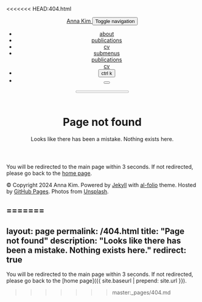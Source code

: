 <<<<<<< HEAD:404.html
<!DOCTYPE html> <html lang="en"> <head> <meta http-equiv="Content-Type" content="text/html; charset=UTF-8"> <meta http-equiv="refresh" content="3; url=/"> <meta charset="utf-8"> <meta name="viewport" content="width=device-width, initial-scale=1, shrink-to-fit=no"> <meta http-equiv="X-UA-Compatible" content="IE=edge"> <title> Page not found | Anna Kim </title> <meta name="author" content="Anna Kim"> <meta name="description" content="Looks like there has been a mistake. Nothing exists here."> <meta name="keywords" content="jekyll, jekyll-theme, academic-website, portfolio-website"> <link rel="stylesheet" href="/assets/css/bootstrap.min.css?a4b3f509e79c54a512b890d73235ef04"> <link rel="stylesheet" href="https://cdn.jsdelivr.net/npm/mdbootstrap@4.20.0/css/mdb.min.css" integrity="sha256-jpjYvU3G3N6nrrBwXJoVEYI/0zw8htfFnhT9ljN3JJw=" crossorigin="anonymous"> <link defer rel="stylesheet" href="/assets/css/academicons.min.css?f0b7046b84e425c55f3463ac249818f5"> <link defer rel="stylesheet" type="text/css" href="https://fonts.googleapis.com/css?family=Roboto:300,400,500,700|Roboto+Slab:100,300,400,500,700|Material+Icons&amp;display=swap"> <link defer rel="stylesheet" href="/assets/css/jekyll-pygments-themes-github.css?591dab5a4e56573bf4ef7fd332894c99" media="" id="highlight_theme_light"> <link rel="shortcut icon" href="data:image/svg+xml,&lt;svg%20xmlns=%22http://www.w3.org/2000/svg%22%20viewBox=%220%200%20100%20100%22&gt;&lt;text%20y=%22.9em%22%20font-size=%2290%22&gt;%E2%9A%9B%EF%B8%8F&lt;/text&gt;&lt;/svg&gt;"> <link rel="stylesheet" href="/assets/css/main.css?d41d8cd98f00b204e9800998ecf8427e"> <link rel="canonical" href="https://kim-an-na.github.io/404.html"> <script src="/assets/js/theme.js?43dfdcc067140c6bb6fa16fa30ae1725"></script> <link defer rel="stylesheet" href="/assets/css/jekyll-pygments-themes-native.css?5847e5ed4a4568527aa6cfab446049ca" media="none" id="highlight_theme_dark"> <script>initTheme();</script> </head> <body class="fixed-top-nav "> <header> <nav id="navbar" class="navbar navbar-light navbar-expand-sm fixed-top" role="navigation"> <div class="container"> <a class="navbar-brand title font-weight-lighter" href="/"> <span class="font-weight-bold">Anna</span> Kim </a> <button class="navbar-toggler collapsed ml-auto" type="button" data-toggle="collapse" data-target="#navbarNav" aria-controls="navbarNav" aria-expanded="false" aria-label="Toggle navigation"> <span class="sr-only">Toggle navigation</span> <span class="icon-bar top-bar"></span> <span class="icon-bar middle-bar"></span> <span class="icon-bar bottom-bar"></span> </button> <div class="collapse navbar-collapse text-right" id="navbarNav"> <ul class="navbar-nav ml-auto flex-nowrap"> <li class="nav-item "> <a class="nav-link" href="/">about </a> </li> <li class="nav-item "> <a class="nav-link" href="/publications/">publications </a> </li> <li class="nav-item "> <a class="nav-link" href="/cv/">cv </a> </li> <li class="nav-item dropdown "> <a class="nav-link dropdown-toggle" href="#" id="navbarDropdown" role="button" data-toggle="dropdown" aria-haspopup="true" aria-expanded="false">submenus </a> <div class="dropdown-menu dropdown-menu-right" aria-labelledby="navbarDropdown"> <a class="dropdown-item " href="/publications/">publications</a> <div class="dropdown-divider"></div> <a class="dropdown-item " href="/cv/">cv</a> </div> </li> <li class="nav-item"> <button id="search-toggle" title="Search" onclick="openSearchModal()"> <span class="nav-link">ctrl k <i class="ti ti-search"></i></span> </button> </li> <li class="toggle-container"> <button id="light-toggle" title="Change theme"> <i class="ti ti-sun-moon" id="light-toggle-system"></i> <i class="ti ti-moon-filled" id="light-toggle-dark"></i> <i class="ti ti-sun-filled" id="light-toggle-light"></i> </button> </li> </ul> </div> </div> </nav> <progress id="progress" value="0"> <div class="progress-container"> <span class="progress-bar"></span> </div> </progress> </header> <div class="container mt-5" role="main"> <div class="post"> <header class="post-header"> <h1 class="post-title">Page not found</h1> <p class="post-description">Looks like there has been a mistake. Nothing exists here.</p> </header> <article> <p>You will be redirected to the main page within 3 seconds. If not redirected, please go back to the <a href="https://kim-an-na.github.io">home page</a>.</p> </article> </div> </div> <footer class="fixed-bottom" role="contentinfo"> <div class="container mt-0"> © Copyright 2024 Anna Kim. Powered by <a href="https://jekyllrb.com/" target="_blank" rel="external nofollow noopener">Jekyll</a> with <a href="https://github.com/alshedivat/al-folio" rel="external nofollow noopener" target="_blank">al-folio</a> theme. Hosted by <a href="https://pages.github.com/" target="_blank" rel="external nofollow noopener">GitHub Pages</a>. Photos from <a href="https://unsplash.com" target="_blank" rel="external nofollow noopener">Unsplash</a>. </div> </footer> <script src="https://cdn.jsdelivr.net/npm/jquery@3.6.0/dist/jquery.min.js" integrity="sha256-/xUj+3OJU5yExlq6GSYGSHk7tPXikynS7ogEvDej/m4=" crossorigin="anonymous"></script> <script src="/assets/js/bootstrap.bundle.min.js"></script> <script src="https://cdn.jsdelivr.net/npm/mdbootstrap@4.20.0/js/mdb.min.js" integrity="sha256-NdbiivsvWt7VYCt6hYNT3h/th9vSTL4EDWeGs5SN3DA=" crossorigin="anonymous"></script> <script defer src="https://cdn.jsdelivr.net/npm/masonry-layout@4.2.2/dist/masonry.pkgd.min.js" integrity="sha256-Nn1q/fx0H7SNLZMQ5Hw5JLaTRZp0yILA/FRexe19VdI=" crossorigin="anonymous"></script> <script defer src="https://cdn.jsdelivr.net/npm/imagesloaded@5.0.0/imagesloaded.pkgd.min.js" integrity="sha256-htrLFfZJ6v5udOG+3kNLINIKh2gvoKqwEhHYfTTMICc=" crossorigin="anonymous"></script> <script defer src="/assets/js/masonry.js" type="text/javascript"></script> <script defer src="https://cdn.jsdelivr.net/npm/medium-zoom@1.1.0/dist/medium-zoom.min.js" integrity="sha256-ZgMyDAIYDYGxbcpJcfUnYwNevG/xi9OHKaR/8GK+jWc=" crossorigin="anonymous"></script> <script defer src="/assets/js/zoom.js?85ddb88934d28b74e78031fd54cf8308"></script> <script src="/assets/js/no_defer.js?2781658a0a2b13ed609542042a859126"></script> <script defer src="/assets/js/common.js?e0514a05c5c95ac1a93a8dfd5249b92e"></script> <script defer src="/assets/js/copy_code.js?12775fdf7f95e901d7119054556e495f" type="text/javascript"></script> <script defer src="/assets/js/jupyter_new_tab.js?d9f17b6adc2311cbabd747f4538bb15f"></script> <script async src="https://d1bxh8uas1mnw7.cloudfront.net/assets/embed.js"></script> <script async src="https://badge.dimensions.ai/badge.js"></script> <script type="text/javascript">window.MathJax={tex:{tags:"ams"}};</script> <script defer type="text/javascript" id="MathJax-script" src="https://cdn.jsdelivr.net/npm/mathjax@3.2.2/es5/tex-mml-chtml.js" integrity="sha256-MASABpB4tYktI2Oitl4t+78w/lyA+D7b/s9GEP0JOGI=" crossorigin="anonymous"></script> <script defer src="https://cdnjs.cloudflare.com/polyfill/v3/polyfill.min.js?features=es6" crossorigin="anonymous"></script> <script type="text/javascript">function progressBarSetup(){"max"in document.createElement("progress")?(initializeProgressElement(),$(document).on("scroll",function(){progressBar.attr({value:getCurrentScrollPosition()})}),$(window).on("resize",initializeProgressElement)):(resizeProgressBar(),$(document).on("scroll",resizeProgressBar),$(window).on("resize",resizeProgressBar))}function getCurrentScrollPosition(){return $(window).scrollTop()}function initializeProgressElement(){let e=$("#navbar").outerHeight(!0);$("body").css({"padding-top":e}),$("progress-container").css({"padding-top":e}),progressBar.css({top:e}),progressBar.attr({max:getDistanceToScroll(),value:getCurrentScrollPosition()})}function getDistanceToScroll(){return $(document).height()-$(window).height()}function resizeProgressBar(){progressBar.css({width:getWidthPercentage()+"%"})}function getWidthPercentage(){return getCurrentScrollPosition()/getDistanceToScroll()*100}const progressBar=$("#progress");window.onload=function(){setTimeout(progressBarSetup,50)};</script> <script src="/assets/js/vanilla-back-to-top.min.js?f40d453793ff4f64e238e420181a1d17"></script> <script>addBackToTop();</script> <script type="module" src="/assets/js/search/ninja-keys.min.js?601a2d3465e2a52bec38b600518d5f70"></script> <ninja-keys hidebreadcrumbs noautoloadmdicons placeholder="Type to start searching"></ninja-keys> <script>let searchTheme=determineComputedTheme();const ninjaKeys=document.querySelector("ninja-keys");"dark"===searchTheme?ninjaKeys.classList.add("dark"):ninjaKeys.classList.remove("dark");const openSearchModal=()=>{const e=$("#navbarNav");e.hasClass("show")&&e.collapse("hide"),ninjaKeys.open()};</script> <script>const ninja=document.querySelector("ninja-keys");ninja.data=[{id:"nav-about",title:"about",section:"Navigation",handler:()=>{window.location.href="/"}},{id:"nav-publications",title:"publications",description:"publications by categories in reversed chronological order.",section:"Navigation",handler:()=>{window.location.href="/publications/"}},{id:"nav-cv",title:"cv",description:"Available in PDF",section:"Navigation",handler:()=>{window.location.href="/cv/"}},{id:"dropdown-publications",title:"publications",description:"",section:"Dropdown",handler:()=>{window.location.href=""}},{id:"dropdown-cv",title:"cv",description:"",section:"Dropdown",handler:()=>{window.location.href=""}},{id:"post-google-gemini-updates-flash-1-5-gemma-2-and-project-astra",title:'Google Gemini updates: Flash 1.5, Gemma 2 and Project Astra <svg width="1.2rem" height="1.2rem" top=".5rem" viewBox="0 0 40 40" xmlns="http://www.w3.org/2000/svg"><path d="M17 13.5v6H5v-12h6m3-3h6v6m0-6-9 9" class="icon_svg-stroke" stroke="#999" stroke-width="1.5" fill="none" fill-rule="evenodd" stroke-linecap="round" stroke-linejoin="round"></path></svg>',description:"We\u2019re sharing updates across our Gemini family of models and a glimpse of Project Astra, our vision for the future of AI assistants.",section:"Posts",handler:()=>{window.open("https://blog.google/technology/ai/google-gemini-update-flash-ai-assistant-io-2024/","_blank")}},{id:"post-displaying-external-posts-on-your-al-folio-blog",title:'Displaying External Posts on Your al-folio Blog <svg width="1.2rem" height="1.2rem" top=".5rem" viewBox="0 0 40 40" xmlns="http://www.w3.org/2000/svg"><path d="M17 13.5v6H5v-12h6m3-3h6v6m0-6-9 9" class="icon_svg-stroke" stroke="#999" stroke-width="1.5" fill="none" fill-rule="evenodd" stroke-linecap="round" stroke-linejoin="round"></path></svg>',description:"",section:"Posts",handler:()=>{window.open("https://medium.com/@al-folio/displaying-external-posts-on-your-al-folio-blog-b60a1d241a0a?source=rss-17feae71c3c4------2","_blank")}},{id:"socials-email",title:"Send email",section:"Socials",handler:()=>{window.open("mailto:%61%6E%6E%61%6B%37%37%35%37@%79%6F%6E%73%65%69.%61%63.%6B%72","_blank")}},{id:"socials-orcid",title:"ORCID",section:"Socials",handler:()=>{window.open("https://orcid.org/0000-0002-0757-5793","_blank")}},{id:"socials-google-scholar",title:"Google Scholar",section:"Socials",handler:()=>{window.open("https://scholar.google.com/citations?user=GMSyxMMAAAAJ","_blank")}},{id:"socials-rss",title:"RSS Feed",section:"Socials",handler:()=>{window.open("/feed.xml","_blank")}},{id:"light-theme",title:"Change theme to light",description:"Change the theme of the site to Light",section:"Theme",handler:()=>{setThemeSetting("light")}},{id:"dark-theme",title:"Change theme to dark",description:"Change the theme of the site to Dark",section:"Theme",handler:()=>{setThemeSetting("dark")}}];</script> <script src="/assets/js/shortcut-key.js?6f508d74becd347268a7f822bca7309d"></script> </body> </html>
=======
---
layout: page
permalink: /404.html
title: "Page not found"
description: "Looks like there has been a mistake. Nothing exists here."
redirect: true
---

You will be redirected to the main page within 3 seconds. If not redirected, please go back to the [home page]({{ site.baseurl | prepend: site.url }}).
>>>>>>> master:_pages/404.md
